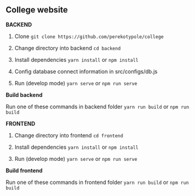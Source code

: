 ## College website

**BACKEND**
1. Clone
`git clone https://github.com/perekotypole/college`

2. Change directory into backend
`cd backend`

3. Install dependencies
`yarn install` or `npm install`

3. Config database connect information in src/configs/db.js

5. Run (develop mode)
`yarn serve` or `npm run serve`

**Build backend**

Run one of these commands in backend folder
`yarn run build` or `npm run build`


**FRONTEND**

1. Change directory into frontend
`cd frontend`

2. Install dependencies
`yarn install` or `npm install`

3. Run (develop mode)
`yarn serve` or `npm run serve`

**Build frontend**

Run one of these commands in frontend folder
`yarn run build` or `npm run build`
